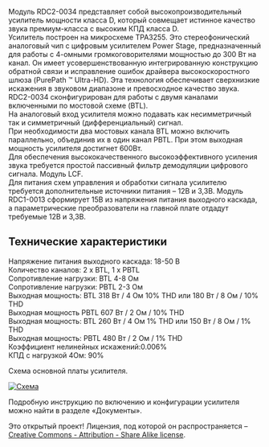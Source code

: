 <p>Модуль RDC2-0034 представляет собой высокопроизводительный усилитель мощности класса D, который совмещает истинное качество звука премиум-класса с высоким КПД класса D.<br>Усилитель построен на микросхеме TPA3255. Это стереофонический аналоговый чип с цифровым усилителем Power Stage, предназначенный для работы с 4-омными громкоговорителями мощностью до 300 Вт на канал. Он имеет усовершенствованную интегрированную конструкцию обратной связи и исправление ошибок драйвера высокоскоростного шлюза (PurePath ™ Ultra-HD). Эта технология обеспечивает сверхнизкие искажения в звуковом диапазоне и превосходное качество звука.<br>RDC2-0034 сконфигурирован для работы с двумя каналами включенными по мостовой схеме (BTL).<br/>
 На аналоговый вход усилителя можно подавать как несимметричный так и симметричный (дифференциальный) сигнал.<br/>
 При необходимости два мостовых канала BTL можно включить параллельно, объединив их в один канал PBTL. При этом выходная мощность усилителя достигнет 600Вт.<br>Для обеспечения высококачественного высокоэффективного усиления звука требуется простой пассивный фильтр демодуляции цифрового сигнала. Модуль LCF.<br>Для питания схем управления и обработки сигнала усилителю требуется дополнительные источники питания – 12В и 3,3В. Модуль RDC1-0013 сформирует 15В из напряжения питания выходного каскада, а параметрические преобразователи на главной плате отдадут требуемые 12В и 3,3В.</p>
<h2>Технические характеристики</h2>
<p>Напряжение питания выходного каскада: 18-50 В<br>Количество каналов: 2 x BTL, 1 x PBTL<br>Сопротивление нагрузки: BTL 4-8 Ом<br>Сопротивление нагрузки: PBTL 2-3 Ом<br>Выходная мощность: BTL 318 Вт / 4 Ом 10% THD или 180 Вт / 8 Ом / 10% THD<br>Выходная мощность PBTL 607 Вт / 2 Ом / 10% THD<br>Выходная мощность: BTL 260 Вт / 4 Ом 1% THD или 150 Вт / 8 Ом / 1% THD<br>Выходная мощность: PBTL 480 Вт / 2 Ом / 1% THD<br>Коэффициент нелинейных искажений:0.006%<br>КПД с нагрузкой 4Ом: 90%</p>
<p>Схема основной платы усилителя.</p>
<p><a href="https://static.chipdip.ru/kits/9000491544/RDC2-0034_sch.png" class="galery"><img src="https://static.chipdip.ru/kits/9000491544/RDC2-0034_sch_800.png" alt="Схема"></a></p>
<p>Подробную инструкцию по включению и конфигурации усилителя можно найти в разделе «Документы».</p>
<p>Это открытый проект! Лицензия, под которой он распространяется – <a href="https://creativecommons.org/licenses/by-sa/3.0/" class="link">Creative Commons - Attribution - Share Alike license</a>.</p>
